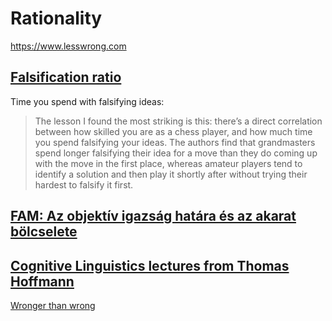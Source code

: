 # Rationality

[<https://www.lesswrong.com>]

## [Falsification ratio]

Time you spend with falsifying ideas:

> The lesson I found the most striking is this: there’s a direct
> correlation between how skilled you are as a chess player, and how
> much time you spend falsifying your ideas. The authors find that
> grandmasters spend longer falsifying their idea for a move than they
> do coming up with the move in the first place, whereas amateur players
> tend to identify a solution and then play it shortly after without
> trying their hardest to falsify it first.

## [FAM: Az objektív igazság határa és az akarat bölcselete]

## [Cognitive Linguistics lectures from Thomas Hoffmann]

[Wronger than wrong]

  [<https://www.lesswrong.com>]: https://www.lesswrong.com
  [Falsification ratio]: https://nabeelqu.substack.com/p/notes-on-puzzles
  [FAM: Az objektív igazság határa és az akarat bölcselete]: https://www.youtube.com/live/m9WdGE4fHQw?feature=share&t=1373
  [Cognitive Linguistics lectures from Thomas Hoffmann]: https://www.youtube.com/watch?v=nhnT1CxMSSY&list=PLnWwkfEFUccgXKsSjhsyWeZn3UMDKldRv
  [Wronger than wrong]: https://en.wikipedia.org/wiki/Wronger_than_wrong
